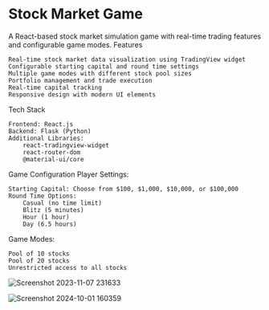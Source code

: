 # Stock Market Game

A React-based stock market simulation game with real-time trading features and configurable game modes.
Features

    Real-time stock market data visualization using TradingView widget
    Configurable starting capital and round time settings
    Multiple game modes with different stock pool sizes
    Portfolio management and trade execution
    Real-time capital tracking
    Responsive design with modern UI elements

Tech Stack

    Frontend: React.js
    Backend: Flask (Python)
    Additional Libraries:
        react-tradingview-widget
        react-router-dom
        @material-ui/core


Game Configuration
Player Settings:

    Starting Capital: Choose from $100, $1,000, $10,000, or $100,000
    Round Time Options:
        Casual (no time limit)
        Blitz (5 minutes)
        Hour (1 hour)
        Day (6.5 hours)

Game Modes:

    Pool of 10 stocks
    Pool of 20 stocks
    Unrestricted access to all stocks

    
![Screenshot 2023-11-07 231633](https://github.com/user-attachments/assets/df4774b9-edf2-4e16-962c-cc547a77e716)

![Screenshot 2024-10-01 160359](https://github.com/user-attachments/assets/60bda93f-3e3c-4946-bc09-22f1282c20ad)

